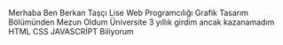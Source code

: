 Merhaba Ben Berkan Taşçı Lise Web Programcılığı Grafik Tasarım Bölümünden Mezun Oldum Üniversite 3 yıllık girdim ancak kazanamadım HTML CSS JAVASCRİPT Biliyorum
